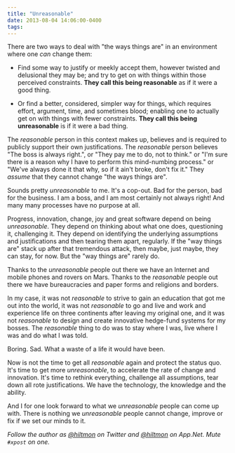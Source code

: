 ```yaml
---
title: "Unreasonable"
date: 2013-08-04 14:06:00-0400
tags: 
---
```


There are two ways to deal with "the ways things are" in an environment where one *can* change them:

* Find some way to justify or meekly accept them, however twisted and delusional they may be; and try to get on with things within those perceived constraints. **They call this being reasonable** as if it were a good thing.

* Or find a better, considered, simpler way for things, which requires effort, argument, time, and sometimes blood; enabling one to actually get on with things with fewer constraints. **They call this being unreasonable** is if it were a bad thing.

The *reasonable* person in this context makes up, believes and is required to publicly support their own justifications. The *reasonable* person believes "The boss is always right.", or "They pay me to do, not to think." or "I'm sure there is a reason why I have to perform this mind-numbing process." or "We've always done it that why, so if it ain't broke, don't fix it." They *assume* that they cannot change "the ways things are".

Sounds pretty *unreasonable* to me. It's a cop-out. Bad for the person, bad for the business. I am a boss, and I am most certainly not always right! And many many processes have no purpose at all.

Progress, innovation, change, joy and great software depend on being *unreasonable*. They depend on thinking about what one does, questioning it, challenging it. They depend on identifying the underlying assumptions and justifications and then tearing them apart, regularly. If the "way things are" stack up after that tremendous attack, then maybe, just maybe, they can stay, for now. But the "way things are" rarely do.

Thanks to the *unreasonable* people out there we have an Internet and mobile phones and rovers on Mars. Thanks to the *reasonable* people out there we have bureaucracies and paper forms and religions and borders.

In my case, it was not *reasonable* to strive to gain an education that got me out into the world, it was not *reasonable* to go and live and work and experience life on three continents after leaving my original one, and it was not *reasonable* to design and create innovative hedge-fund systems for my bosses. The *reasonable* thing to do was to stay where I was, live where I was and do what I was told.

Boring. Sad. What a waste of a life it would have been.

Now is not the time to get all *reasonable* again and protect the status quo. It's time to get more *unreasonable*, to accelerate the rate of change and innovation. It's time to rethink everything, challenge all assumptions, tear down all rote justifications. We have the technology, the knowledge and the ability.

And I for one look forward to what we *unreasonable* people can come up with. There is nothing we *unreasonable* people cannot change, improve or fix if we set our minds to it.

*Follow the author as [@hiltmon](https://twitter.com/hiltmon) on Twitter and [@hiltmon](http://alpha.app.net/hiltmon) on App.Net. Mute `#xpost` on one.*
